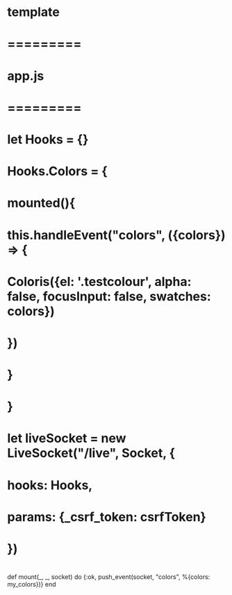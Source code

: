 # template
# =========
#
# <div id="container" phx-hook="Colors">

# app.js
# =========
#
# let Hooks = {}
# Hooks.Colors = {
#   mounted(){
#     this.handleEvent("colors", ({colors}) => {
#       Coloris({el: '.testcolour', alpha: false, focusInput: false, swatches: colors})
#     })
#   }
# }
#
# let liveSocket = new LiveSocket("/live", Socket, {
#   hooks: Hooks,
#  params: {_csrf_token: csrfToken}
# })
#
def mount(_, _, socket) do
  {:ok, push_event(socket, "colors", %{colors: my_colors})}
end